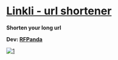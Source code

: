 # [Linkli - url shortener](https://linkli.ga)

**Shorten your long url**

**Dev: [RFPanda](https://tgme.cf/rfpanda)**

[![1](https://github.com/RFPanda/linkli-url-shortener/blob/main/assets/main.jpg)](https://linkli.ga)
